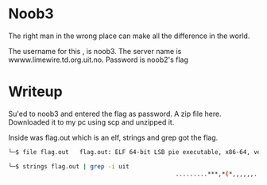 # Noob3

The right man in the wrong place can make all the difference in the world.

The username for this , is noob3.
The server name is wwww.limewire.td.org.uit.no.
Password is noob2's flag



# Writeup

Su'ed to noob3 and entered the flag as password. A zip file here. Downloaded it to my pc using scp and unzipped it.

Inside was flag.out which is an elf, strings and grep got the flag.

```bash
└─$ file flag.out   flag.out: ELF 64-bit LSB pie executable, x86-64, version 1 (SYSV), dynamically linked, interpreter /lib64/ld-linux-x86-64.so.2, BuildID[sha1]=386199a50ce6470d89dff48c083217803ab4613f, for GNU/Linux 3.2.0, not stripped

└─$ strings flag.out | grep -i uit
                                               .........***,*(*,,,,,,.... ....,,,*********//**(//////*/(#%&%#######.      UiTHack23{RiseAndShineMrFreeman}                            
                                                      
```